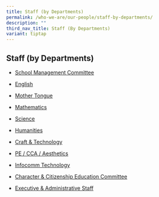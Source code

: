 ```yaml
---
title: Staff (by Departments)
permalink: /who-we-are/our-people/staff-by-departments/
description: ""
third_nav_title: Staff (By Departments)
variant: tiptap
---
```

<h2>Staff (by Departments)</h2>
<ul data-tight="true" class="tight">
<li>
<p><a href="https://staging.d24qp50d0iaegk.amplifyapp.com/who-we-are/our-people/staff-by-departments/smc/" rel="noopener noreferrer nofollow" target="_blank">School Management Committee</a>
</p>
</li>
<li>
<p><a href="https://staging.d24qp50d0iaegk.amplifyapp.com/who-we-are/our-people/staff-by-departments/eng/" rel="noopener noreferrer nofollow" target="_blank">English</a>
</p>
</li>
<li>
<p><a href="https://staging.d24qp50d0iaegk.amplifyapp.com/who-we-are/our-people/staff-by-departments/mt/" rel="noopener noreferrer nofollow" target="_blank">Mother Tongue</a>
</p>
</li>
<li>
<p><a href="https://staging.d24qp50d0iaegk.amplifyapp.com/who-we-are/our-people/staff-by-departments/math/" rel="noopener noreferrer nofollow" target="_blank">Mathematics</a>
</p>
</li>
<li>
<p><a href="https://staging.d24qp50d0iaegk.amplifyapp.com/who-we-are/our-people/staff-by-departments/sci/" rel="noopener noreferrer nofollow" target="_blank">Science</a>
</p>
</li>
<li>
<p><a href="https://staging.d24qp50d0iaegk.amplifyapp.com/who-we-are/our-people/staff-by-departments/humanities/" rel="noopener noreferrer nofollow" target="_blank">Humanities</a>
</p>
</li>
<li>
<p><a href="https://staging.d24qp50d0iaegk.amplifyapp.com/who-we-are/our-people/staff-by-departments/cnt/" rel="noopener noreferrer nofollow" target="_blank">Craft &amp; Technology</a>
</p>
</li>
<li>
<p><a href="https://staging.d24qp50d0iaegk.amplifyapp.com/who-we-are/our-people/staff-by-departments/pe-cca-aesthetics/" rel="noopener noreferrer nofollow" target="_blank">PE / CCA / Aesthetics</a>
</p>
</li>
<li>
<p><a href="https://staging.d24qp50d0iaegk.amplifyapp.com/who-we-are/our-people/staff-by-departments/ict/" rel="noopener noreferrer nofollow" target="_blank">Infocomm Technology</a>
</p>
</li>
<li>
<p><a href="https://staging.d24qp50d0iaegk.amplifyapp.com/who-we-are/our-people/staff-by-departments/ccec/" rel="noopener noreferrer nofollow" target="_blank">Character &amp; Citizenship Education Committee</a>
</p>
</li>
<li>
<p><a href="https://staging.d24qp50d0iaegk.amplifyapp.com/who-we-are/our-people/staff-by-departments/exec-n-admin/" rel="noopener noreferrer nofollow" target="_blank">Executive &amp; Administrative Staff</a>
</p>
</li>
</ul>
<p></p>